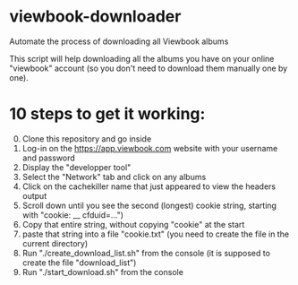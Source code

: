 # viewbook-downloader
Automate the process of downloading all Viewbook albums

This script will help downloading all the albums you have on your online "viewbook" account (so you don't need to download them manually one by one).

10 steps to get it working:
==========================

0. Clone this repository and go inside
1. Log-in on the https://app.viewbook.com website with your username and password
2. Display the "developper tool"
3. Select the "Network" tab and click on any albums
4. Click on the cachekiller name that just appeared to view the headers output
5. Scroll down until you see the second (longest) cookie string, starting with "cookie: __ cfduid=...")
6. Copy that entire string, without copying "cookie" at the start
7. paste that string into a file "cookie.txt" (you need to create the file in the current directory)
8. Run "./create_download_list.sh" from the console (it is supposed to create the file "download_list")
9. Run "./start_download.sh" from the console
